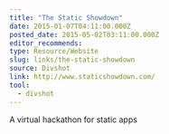 ```yaml
---
title: "The Static Showdown"
date: 2015-01-07T04:11:00.000Z
posted_date: 2015-05-02T03:11:00.000Z
editor_recommends:
type: Resource/Website
slug: links/the-static-showdown
source: Divshot
link: http://www.staticshowdown.com/
tool:
  - divshot
---
```

A virtual hackathon for static apps



